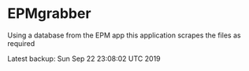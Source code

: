 # EPMgrabber
Using a database from the EPM app this application scrapes the files as required


Latest backup: Sun Sep 22 23:08:02 UTC 2019
